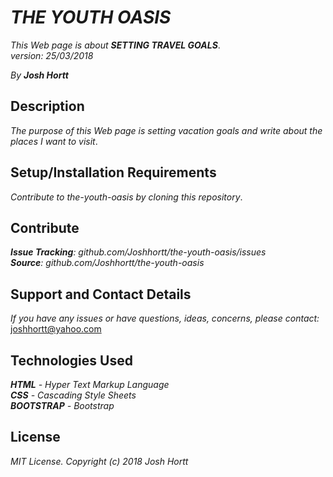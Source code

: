 # _THE YOUTH OASIS_

_This Web page is about **SETTING TRAVEL GOALS**_.<br/>
_version: 25/03/2018_<br/>

_By **Josh Hortt**_

## Description

_The purpose of this Web page is setting vacation goals and write about the places I want to visit_.

## Setup/Installation Requirements

_Contribute to the-youth-oasis by cloning this repository_.

## Contribute

_**Issue Tracking**: github.com/Joshhortt/the-youth-oasis/issues_<br/>
_**Source**: github.com/Joshhortt/the-youth-oasis_

## Support and Contact Details

_If you have any issues or have questions, ideas, concerns, please contact:_ joshhortt@yahoo.com

## Technologies Used

_**HTML** - Hyper Text Markup Language_<br/>
_**CSS** - Cascading Style Sheets_<br/>
_**BOOTSTRAP** - Bootstrap_

## License

*MIT License. Copyright (c) 2018 Josh Hortt*
